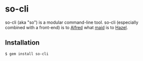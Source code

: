 # so-cli

so-cli (aka "so") is a modular command-line tool. so-cli (especially combined with a front-end) is to [Alfred](https://www.alfredapp.com) what [maid](https://github.com/benjaminoakes/maid) is to [Hazel](http://www.noodlesoft.com/hazel.php).

## Installation

    $ gem install so-cli
